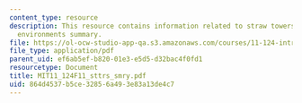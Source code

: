 ```yaml
---
content_type: resource
description: This resource contains information related to straw towers and learning
  environments summary.
file: https://ol-ocw-studio-app-qa.s3.amazonaws.com/courses/11-124-introduction-to-education-looking-forward-and-looking-back-on-education-fall-2011/864d4537b5ce32856a493e83a13de4c7_MIT11_124F11_sttrs_smry.pdf
file_type: application/pdf
parent_uid: ef6ab5ef-b820-01e3-e5d5-d32bac4f0fd1
resourcetype: Document
title: MIT11_124F11_sttrs_smry.pdf
uid: 864d4537-b5ce-3285-6a49-3e83a13de4c7
---
```

